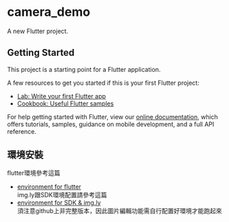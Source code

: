 # camera_demo

A new Flutter project.

## Getting Started

This project is a starting point for a Flutter application.

A few resources to get you started if this is your first Flutter project:

- [Lab: Write your first Flutter app](https://flutter.dev/docs/get-started/codelab)
- [Cookbook: Useful Flutter samples](https://flutter.dev/docs/cookbook)

For help getting started with Flutter, view our
[online documentation](https://flutter.dev/docs), which offers tutorials,
samples, guidance on mobile development, and a full API reference.

## 環境安裝
flutter環境參考這篇
- [environment for flutter](https://ithelp.ithome.com.tw/articles/10216013)  
img.ly跟SDK環境配置請參考這篇
- [environment for SDK & img.ly](https://iter01.com/629290.html)  
須注意github上非完整版本，因此圖片編輯功能需自行配置好環境才能跑起來 
